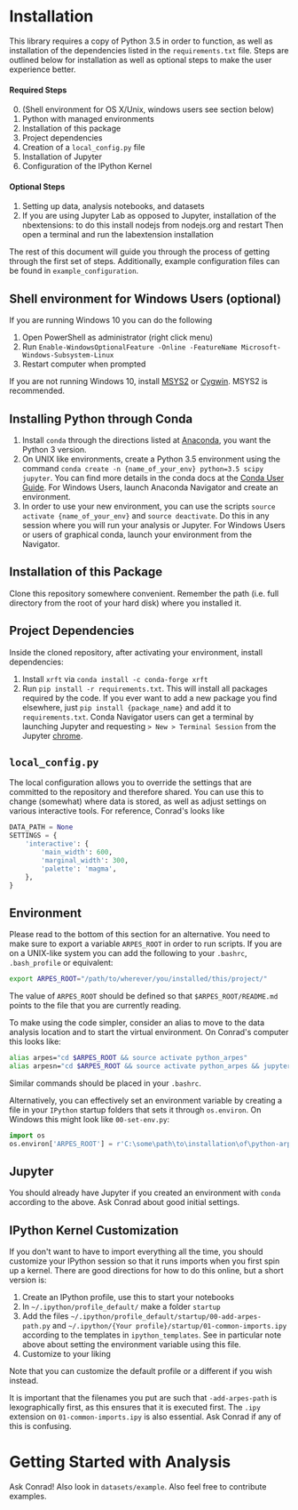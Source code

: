 # Installation

This library requires a copy of Python 3.5 in order  to function, as well as installation of the dependencies listed
in the ```requirements.txt``` file. Steps are outlined below for installation as well as optional steps to make the
user experience better.

#### Required Steps

0. (Shell environment for OS X/Unix, windows users see section below)
1. Python with managed environments
2. Installation of this package
3. Project dependencies
4. Creation of a ```local_config.py``` file
5. Installation of Jupyter
6. Configuration of the IPython Kernel

#### Optional Steps

1. Setting up data, analysis notebooks, and datasets
2. If you are using Jupyter Lab as opposed to Jupyter, installation
   of the nbextensions: to do this install nodejs from nodejs.org and restart
   Then open a terminal and run the labextension installation

The rest of this document will guide you through the process of getting through the first set of steps. Additionally, example configuration files can be found in `example_configuration`.

## Shell environment for Windows Users (optional)

If you are running Windows 10 you can do the following

1. Open PowerShell as administrator (right click menu)
2. Run `Enable-WindowsOptionalFeature -Online -FeatureName Microsoft-Windows-Subsystem-Linux`
3. Restart computer when prompted

If you are not running Windows 10, install [MSYS2](https://www.msys2.org) or [Cygwin](https://www.cygwin.com/). MSYS2 is recommended.

## Installing Python through Conda

1. Install `conda` through the directions listed at [Anaconda](https://www.anaconda.com/download/), you want the Python
3 version.
2. On UNIX like environments, create a Python 3.5 environment using the command ``conda create -n {name_of_your_env} python=3.5 scipy jupyter``.
You can find more details in the conda docs at the
[Conda User Guide](https://conda.io/docs/user-guide/tasks/manage-environments.html). For Windows Users, launch Anaconda Navigator and create an environment.
3. In order to use your new environment, you can use the scripts `source activate {name_of_your_env}`
and `source deactivate`. Do this in any session where you will run your analysis or Jupyter. For Windows Users or users of
graphical conda, launch your environment from the Navigator.

## Installation of this Package

Clone this repository somewhere convenient. Remember the path (i.e. full directory from the root of your hard disk) where you installed it.

## Project Dependencies

Inside the cloned repository, after activating your environment, install dependencies:

1. Install `xrft` via `conda install -c conda-forge xrft`
2. Run `pip install -r requirements.txt`. This will
install all packages required by the code. If you ever want to add a new package you find elsewhere, just
`pip install {package_name}` and add it to `requirements.txt`. Conda Navigator users can get a terminal by launching Jupyter
and requesting `> New > Terminal Session` from the Jupyter [chrome](https://en.wikipedia.org/wiki/Graphical_user_interface#User_interface_and_interaction_design).


## `local_config.py`

The local configuration allows you to override the settings that are committed to the repository and therefore shared.
You can use this to change (somewhat) where data is stored, as well as adjust settings on various interactive tools.
For reference, Conrad's looks like

```python
DATA_PATH = None
SETTINGS = {
    'interactive': {
        'main_width': 600,
        'marginal_width': 300,
        'palette': 'magma',
    },
}
```

## Environment

Please read to the bottom of this section for an alternative. You need to make sure to export a variable ``ARPES_ROOT`` in order to run scripts. If you are on a UNIX-like system
you can add the following to your ``.bashrc``, ``.bash_profile`` or equivalent:

```bash
export ARPES_ROOT="/path/to/wherever/you/installed/this/project/"
```

The value of ``ARPES_ROOT`` should be defined so that ``$ARPES_ROOT/README.md`` points to the file that you
are currently reading.

To make using the code simpler, consider an alias to move to the data analysis location and to start the
virtual environment. On Conrad's computer this looks like:

```bash
alias arpes="cd $ARPES_ROOT && source activate python_arpes"
alias arpesn="cd $ARPES_ROOT && source activate python_arpes && jupyter notebook"
```

Similar commands should be placed in your `.bashrc`.

Alternatively, you can effectively set an environment variable by creating a file in your `IPython` startup folders
that sets it through `os.environ`. On Windows this might look like `00-set-env.py`:

```python
import os
os.environ['ARPES_ROOT'] = r'C:\some\path\to\installation\of\python-arpes'
```

## Jupyter

You should already have Jupyter if you created an environment with `conda` according to the above. Ask Conrad
about good initial settings.

## IPython Kernel Customization

If you don't want to have to import everything all the time, you should customize your IPython session so that it
runs imports when you first spin up a kernel. There are good directions for how to do this online, but a short
version is:

1. Create an IPython profile, use this to start your notebooks
2. In ``~/.ipython/profile_default/`` make a folder `startup`
3. Add the files ``~/.ipython/profile_default/startup/00-add-arpes-path.py`` and
``~/.ipython/{Your profile}/startup/01-common-imports.ipy`` according to the templates in `ipython_templates`. See in particular
note above about setting the environment variable using this file.
4. Customize to your liking

Note that you can customize the default profile or a different if you wish instead.

It is important that the filenames you put are such that ``-add-arpes-path`` is lexographically first, as this ensures
that it is executed first. The ``.ipy`` extension on ``01-common-imports.ipy`` is also essential.
Ask Conrad if any of this is confusing.

# Getting Started with Analysis

Ask Conrad! Also look in `datasets/example`. Also feel free to contribute examples.
